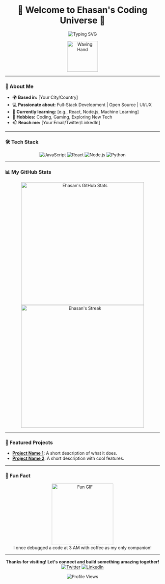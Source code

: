 <h1 align="center">🌟 Welcome to Ehasan's Coding Universe 🌟</h1>

<p align="center">
  <img src="https://readme-typing-svg.herokuapp.com?font=Fira+Code&size=25&duration=3000&pause=1000&color=00FF99&center=true&vCenter=true&width=500&lines=Hey+there!+I'm+Ehasan;Full-Stack+Developer;Tech+Enthusiast;Dreamer+and+Doer!" alt="Typing SVG" />
</p>

<p align="center">
  <img src="https://media.giphy.com/media/hvRJCLFzcasrR4ia7z/giphy.gif" width="100" alt="Waving Hand">
</p>

---

### 🚀 About Me
- 🌍 **Based in:** [Your City/Country]
- 💻 **Passionate about:** Full-Stack Development | Open Source | UI/UX
- 🌱 **Currently learning:** [e.g., React, Node.js, Machine Learning]
- 🎨 **Hobbies:** Coding, Gaming, Exploring New Tech
- 📫 **Reach me:** [Your Email/Twitter/LinkedIn]

---

### 🛠️ Tech Stack
<p align="center">
  <img src="https://img.shields.io/badge/JavaScript-Expert-F7DF1E?style=for-the-badge&logo=javascript&logoColor=black" alt="JavaScript">
  <img src="https://img.shields.io/badge/React-Advanced-61DAFB?style=for-the-badge&logo=react&logoColor=black" alt="React">
  <img src="https://img.shields.io/badge/Node.js-Pro-339933?style=for-the-badge&logo=nodedotjs&logoColor=white" alt="Node.js">
  <img src="https://img.shields.io/badge/Python-Learning-3776AB?style=for-the-badge&logo=python&logoColor=white" alt="Python">
</p>

---

### 📊 My GitHub Stats
<p align="center">
  <img src="https://github-readme-stats.vercel.app/api?username=Ehasan07&show_icons=true&theme=radical&hide_border=true" alt="Ehasan's GitHub Stats" width="400" />
  <img src="https://github-readme-streak-stats.herokuapp.com/?user=Ehasan07&theme=radical&hide_border=true" alt="Ehasan's Streak" width="400" />
</p>

---

### 🌟 Featured Projects
- **[Project Name 1](Link)**: A short description of what it does.
- **[Project Name 2](Link)**: A short description with cool features.

---

### 🎉 Fun Fact
<p align="center">
  <img src="https://media.giphy.com/media/26BRBKqUiqaiiwsU0/giphy.gif" width="200" alt="Fun GIF">
  <br>
  I once debugged a code at 3 AM with coffee as my only companion!
</p>

---

<p align="center">
  <b>Thanks for visiting! Let's connect and build something amazing together!</b>
  <br>
  <a href="https://twitter.com/[YourTwitter]"><img src="https://img.shields.io/badge/Twitter-1DA1F2?style=for-the-badge&logo=twitter&logoColor=white" alt="Twitter"></a>
  <a href="https://linkedin.com/in/[YourLinkedIn]"><img src="https://img.shields.io/badge/LinkedIn-0077B5?style=for-the-badge&logo=linkedin&logoColor=white" alt="LinkedIn"></a>
</p>

<p align="center">
  <img src="https://komarev.com/ghpvc/?username=Ehasan07&color=brightgreen" alt="Profile Views">
</p>

